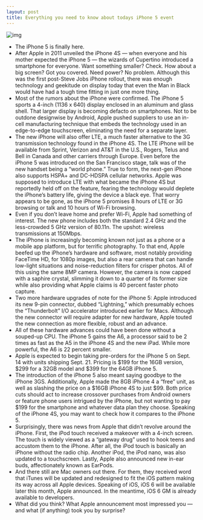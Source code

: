 ```yaml
---
layout: post
title: Everything you need to know about todays iPhone 5 event
---
```

![img](http://media.idownloadblog.com/wp-content/uploads/2012/09/iPhone-5-black-front-left-angled.jpg)
* The iPhone 5 is finally here.
* After Apple in 2011 unveiled the iPhone 4S — when everyone and his mother expected the iPhone 5 — the wizards of Cupertino introduced a smartphone for everyone. Want something smaller? Check. How about a big screen? Got you covered. Need power? No problem. Although this was the first post-Steve Jobs iPhone rollout, there was enough technology and geekitude on display today that even the Man in Black would have had a tough time fitting in just one more thing.
* Most of the rumors about the iPhone were confirmed. The iPhone 5 sports a 4-inch (1136 x 640) display enclosed in an aluminum and glass shell. That larger display is becoming defacto on smartphones. Not to be outdone designwise by Android, Apple pushed suppliers to use an in-cell manufacturing technique that embeds the technology used in an edge-to-edge touchscreen, eliminating the need for a separate layer.
* The new iPhone will also offer LTE, a much faster alternative to the 3G transmission technology found in the iPhone 4S. The LTE iPhone will be available from Sprint, Verizon and AT&T in the U.S., Rogers, Telus and Bell in Canada and other carriers through Europe. Even before the iPhone 5 was introduced on the San Francisco stage, talk was of the new handset being a “world phone.” True to form, the next-gen iPhone also supports HSPA+ and DC-HDSPA cellular networks. Apple was supposed to introduce LTE with what became the iPhone 4S but reportedly held off on the feature, fearing the technology would deplete the iPhone’s battery life, giving the device a black eye. That worry appears to be gone, as the iPhone 5 promises 8 hours of LTE or 3G browsing or talk and 10 hours of Wi-Fi browsing.
* Even if you don’t leave home and prefer Wi-Fi, Apple had something of interest. The new phone includes both the standard 2.4 GHz and the less-crowded 5 GHz version of 80.11n. The upshot: wireless transmissions at 150Mbps.
* The iPhone is increasingly becoming known not just as a phone or a mobile app platform, but for terrific photography. To that end, Apple beefed up the iPhone’s hardware and software, most notably providing FaceTime HD, for 1080p images, but also a rear camera that can handle low-light situations and noise-reduction filters for crisper photos. All of this using the same 8MP camera. However, the camera is now capped with a saphire crystal, slimming it down to a quarter of its former size while also providing what Apple claims is 40 percent faster photo capture.
* Two more hardware upgrades of note for the iPhone 5: Apple introduced its new 9-pin connector, dubbed “Lightning,” which presumably echoes the “Thunderbolt” I/O accelerator introduced earlier for Macs. Although the new connector will require adapter for new hardware, Apple touted the new connection as more flexible, robust and an advance.
* All of these hardware advances could have been done without a souped-up CPU. The iPhone 5 gains the A6, a processor said to be 2 times as fast as the A5 in the iPhone 4S and the new iPad. While more powerful, the A6 is 22 percent smaller.
* Apple is expected to begin taking pre-orders for the iPhone 5 on Sept. 14 with units shipping Sept. 21. Pricing is $199 for the 16GB version, $299 for a 32GB model and $399 for the 64GB iPhone 5.
* The introduction of the iPhone 5 also meant saying goodbye to the iPhone 3GS. Additionally, Apple made the 8GB iPhone 4 a “free” unit, as well as slashing the price on a $16GB iPhone 4S to just $99. Both price cuts should act to increase crossover purchases from Android owners or feature phone users intrigued by the iPhone, but not wanting to pay $199 for the smartphone and whatever data plan they choose. Speaking of the iPhone 4S, you may want to check how it compares to the iPhone 5.
* Surprisingly, there was news from Apple that didn’t revolve around the iPhone. First, the iPod touch received a makeover with a 4-inch screen. The touch is widely viewed as a “gateway drug” used to hook teens and accustom them to the iPhone. After all, the iPod touch is basically an iPhone without the radio chip. Another iPod, the iPod nano, was also updated to a touchscreen. Lastly, Apple also announced new in-ear buds, affectionately known as EarPods.
* And there still are Mac owners out there. For them, they received word that iTunes will be updated and redesigned to fit the iOS pattern making its way across all Apple devices. Speaking of iOS, iOS 6 will be available later this month, Apple announced. In the meantime, iOS 6 GM is already available to developers.
* What did you think? What Apple announcement most impressed you — and what (if anything) took you by surprise?

